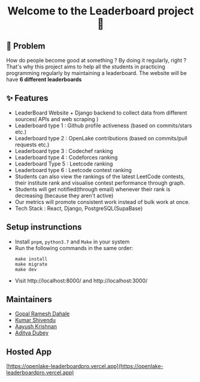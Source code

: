 <h1 align="center">Welcome to the Leaderboard project 👋</h1>

## 🤔 Problem
How do people become good at something ? By doing it regularly, right ? That's why this project aims to help all the students in practicing programming regularly by maintaining a leaderboard. The website will be have **6 different leaderboards**

## ✨ Features
- LeaderBoard Website + Django backend to collect data from different sources( APIs and web scraping )
- Leaderboard type 1 : Github profile activeness (based on commits/stars etc.)
- Leaderboard type 2 : OpenLake contributions (based on commits/pull requests etc.)
- Leaderboard type 3 : Codechef ranking
- Leaderboard type 4 : Codeforces ranking
- Leaderboard Type 5 : Leetcode ranking
- Leaderboard type 6 : Leetcode contest ranking
- Students can also view the rankings of the latest LeetCode contests, their institute rank and visualise contest performance through graph.
- Students will get notified(through email) whenever their rank is decreasing (because they aren't active)
- Our metrics will promote consistent work instead of bulk work at once.
- Tech Stack : React, Django, PostgreSQL(SupaBase)

## Setup instrunctions
- Install `pnpm`, `python3.7` and `Make` in your system
- Run the following commands in the same order:
    ```
    make install
    make migrate
    make dev
    ```
- Visit http://localhost:8000/ and http://localhost:3000/

## Maintainers
- [Gopal Ramesh Dahale](https://github.com/Gopal-Dahale)
- [Kumar Shivendu](https://github.com/KShivendu)
- [Aayush Krishnan](https://github.com/krishnan05)
- [Aditya Dubey](https://github.com/Aditya062003)

## Hosted App
[https://openlake-leaderboardpro.vercel.app](https://openlake-leaderboardpro.vercel.app)
